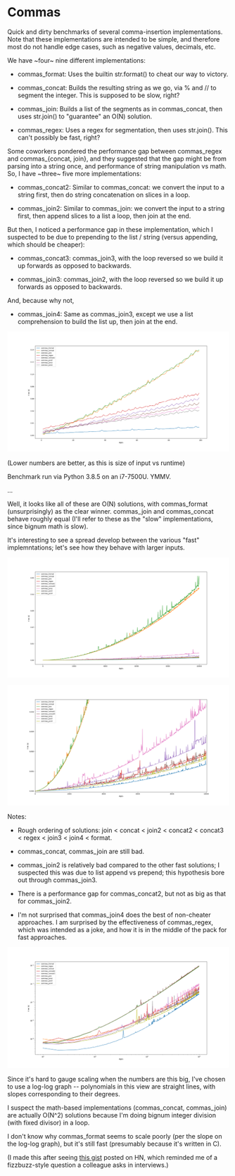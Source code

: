 Commas
===

Quick and dirty benchmarks of several comma-insertion implementations. Note that
these implementations are intended to be simple, and therefore most do not
handle edge cases, such as negative values, decimals, etc.

We have ~four~ nine different implementations:

* commas_format: Uses the builtin str.format() to cheat our way to victory.

* commas_concat: Builds the resulting string as we go, via % and // to segment
  the integer. This is supposed to be slow, right?

* commas_join: Builds a list of the segments as in commas_concat, then uses
  str.join() to "guarantee" an O(N) solution.

* commas_regex: Uses a regex for segmentation, then uses str.join(). This can't
  possibly be fast, right?

Some coworkers pondered the performance gap between commas_regex and
commas_{concat, join}, and they suggested that the gap might be from parsing
into a string once, and performance of string manipulation vs math. So, I have
~three~ five more implementations:

* commas_concat2: Similar to commas_concat: we convert the input to a string
  first, then do string concatenation on slices in a loop.

* commas_join2: Similar to commas_join: we convert the input to a string first,
  then append slices to a list a loop, then join at the end.

But then, I noticed a performance gap in these implementation, which I suspected
to be due to prepending to the list / string (versus appending, which should be cheaper):

* commas_concat3: commas_join3, with the loop reversed so we build it up forwards
  as opposed to backwards.

* commas_join3: commas_join2, with the loop reversed so we build it up forwards
  as opposed to backwards.

And, because why not,

* commas_join4: Same as commas_join3, except we use a list comprehension to
  build the list up, then join at the end.

![Benchmarks; 1-100 digits, 10k iterations](graphs/commas_bm.png)

(Lower numbers are better, as this is size of input vs runtime)

Benchmark run via Python 3.8.5 on an i7-7500U. YMMV.

...

Well, it looks like all of these are O(N) solutions, with commas_format
(unsurprisingly) as the clear winner. commas_join and commas_concat behave
roughly equal (I'll refer to these as the "slow" implementations, since bignum
math is slow).

It's interesting to see a spread develop between the various "fast"
implemntations; let's see how they behave with larger inputs.

![Larger inputs; 10-10k digits, increasing by 10; 1 iteration each](graphs/commas_10k.png)

![Zoomed in on the bottom](graphs/commas_10k_fast.png)

Notes:

* Rough ordering of solutions: join < concat < join2 < concat2 < concat3 < regex
  < join3 < join4 < format.

* commas_concat, commas_join are still bad.

* commas_join2 is relatively bad compared to the other fast solutions; I
  suspected this was due to list append vs prepend; this hypothesis bore out
  through commas_join3.

* There is a performance gap for commas_concat2, but not as big as that for
  commas_join2.

* I'm not surprised that commas_join4 does the best of non-cheater approaches. I
  am surprised by the effectiveness of commas_regex, which was intended as a
  joke, and how it is in the middle of the pack for fast approaches.

![Log-log graph](graphs/commas_loglog.png)

Since it's hard to gauge scaling when the numbers are this big, I've chosen to
use a log-log graph -- polynomials in this view are straight lines, with slopes
corresponding to their degrees.

I suspect the math-based implementations (commas_concat, commas_join) are
actually O(N^2) solutions because I'm doing bignum integer division (with fixed
divisor) in a loop.

I don't know why commas_format seems to scale poorly (per the slope on the
log-log graph), but it's still fast (presumably because it's written in C).

(I made this after seeing [this
gist](https://gist.github.com/llllllllll/7ad5905275233f1fb3868f4a67793616)
posted on HN, which reminded me of a fizzbuzz-style question a colleague asks in
interviews.)
